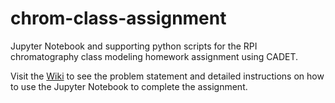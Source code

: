 # chrom-class-assignment
Jupyter Notebook and supporting python scripts for the RPI chromatography class modeling homework assignment using CADET.

Visit the [Wiki](https://github.com/angela-moser/chrom-class-assignment/wiki) to see the problem statement and detailed instructions on how to use the Jupyter Notebook to complete the assignment.
